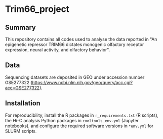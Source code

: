 # Trim66_project
## Summary
This repository contains all codes used to analyse the data reported in "An epigenetic repressor TRIM66 dictates monogenic olfactory receptor expression, neural activity, and olfactory behavior".
## Data
Sequencing datasets are deposited in GEO under accession number GSE277322 (https://www.ncbi.nlm.nih.gov/geo/query/acc.cgi?acc=GSE277322).
## Installation
For reproducibility, install the R packages in `r_requirements.txt` (R scripts), the Hi-C analysis Python packages in `cooltools_env.yml` (Jupyter notebooks), and configure the required software versions in `*env.yml` for SLURM scripts.

